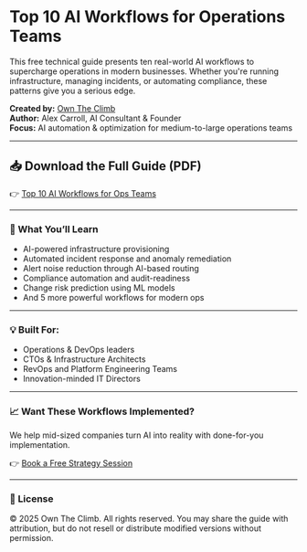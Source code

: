 # Top 10 AI Workflows for Operations Teams

This free technical guide presents ten real-world AI workflows to supercharge operations in modern businesses. Whether you're running infrastructure, managing incidents, or automating compliance, these patterns give you a serious edge.

**Created by:** [Own The Climb](https://www.owntheclimb.com)  
**Author:** Alex Carroll, AI Consultant & Founder  
**Focus:** AI automation & optimization for medium-to-large operations teams

---

## 📥 Download the Full Guide (PDF)

👉 [Top 10 AI Workflows for Ops Teams](top_10_ai_workflows_for_ops_teams_updated.pdf)

---

### 📌 What You’ll Learn
- AI-powered infrastructure provisioning  
- Automated incident response and anomaly remediation  
- Alert noise reduction through AI-based routing  
- Compliance automation and audit-readiness  
- Change risk prediction using ML models  
- And 5 more powerful workflows for modern ops

---

### 💡 Built For:
- Operations & DevOps leaders  
- CTOs & Infrastructure Architects  
- RevOps and Platform Engineering Teams  
- Innovation-minded IT Directors

---

### 📈 Want These Workflows Implemented?

We help mid-sized companies turn AI into reality with done-for-you implementation.

👉 [Book a Free Strategy Session](https://owntheclimb.com/appointment)

---

### 🔗 License
© 2025 Own The Climb. All rights reserved. You may share the guide with attribution, but do not resell or distribute modified versions without permission.
